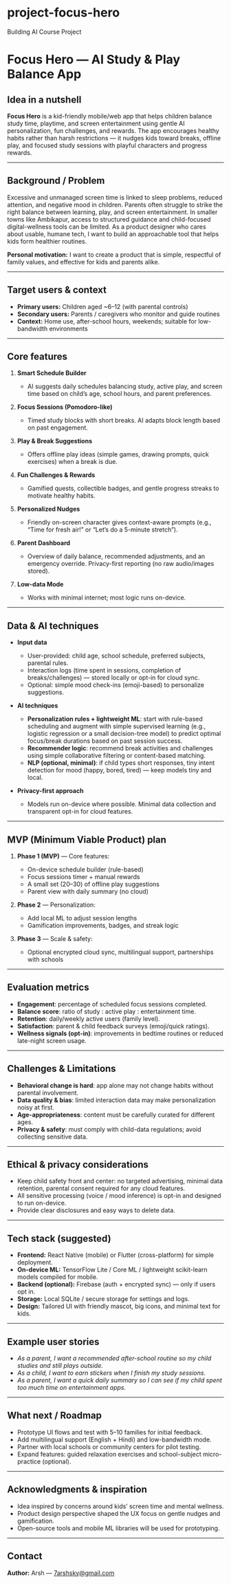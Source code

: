 # project-focus-hero
Building AI Course Project 
# Focus Hero — AI Study & Play Balance App

## Idea in a nutshell
**Focus Hero** is a kid-friendly mobile/web app that helps children balance study time, playtime, and screen entertainment using gentle AI personalization, fun challenges, and rewards. The app encourages healthy habits rather than harsh restrictions — it nudges kids toward breaks, offline play, and focused study sessions with playful characters and progress rewards.

---

## Background / Problem
Excessive and unmanaged screen time is linked to sleep problems, reduced attention, and negative mood in children. Parents often struggle to strike the right balance between learning, play, and screen entertainment. In smaller towns like Ambikapur, access to structured guidance and child-focused digital-wellness tools can be limited. As a product designer who cares about usable, humane tech, I want to build an approachable tool that helps kids form healthier routines.

**Personal motivation:** I want to create a product that is simple, respectful of family values, and effective for kids and parents alike.

---

## Target users & context
- **Primary users:** Children aged ~6–12 (with parental controls)
- **Secondary users:** Parents / caregivers who monitor and guide routines
- **Context:** Home use, after-school hours, weekends; suitable for low-bandwidth environments

---

## Core features
1. **Smart Schedule Builder**
   - AI suggests daily schedules balancing study, active play, and screen time based on child’s age, school hours, and parent preferences.

2. **Focus Sessions (Pomodoro-like)**
   - Timed study blocks with short breaks. AI adapts block length based on past engagement.

3. **Play & Break Suggestions**
   - Offers offline play ideas (simple games, drawing prompts, quick exercises) when a break is due.

4. **Fun Challenges & Rewards**
   - Gamified quests, collectible badges, and gentle progress streaks to motivate healthy habits.

5. **Personalized Nudges**
   - Friendly on-screen character gives context-aware prompts (e.g., “Time for fresh air!” or “Let’s do a 5-minute stretch”).

6. **Parent Dashboard**
   - Overview of daily balance, recommended adjustments, and an emergency override. Privacy-first reporting (no raw audio/images stored).

7. **Low-data Mode**
   - Works with minimal internet; most logic runs on-device.

---

## Data & AI techniques
- **Input data**
  - User-provided: child age, school schedule, preferred subjects, parental rules.
  - Interaction logs (time spent in sessions, completion of breaks/challenges) — stored locally or opt-in for cloud sync.
  - Optional: simple mood check-ins (emoji-based) to personalize suggestions.

- **AI techniques**
  - **Personalization rules + lightweight ML**: start with rule-based scheduling and augment with simple supervised learning (e.g., logistic regression or a small decision-tree model) to predict optimal focus/break durations based on past session success.
  - **Recommender logic**: recommend break activities and challenges using simple collaborative filtering or content-based matching.
  - **NLP (optional, minimal)**: if child types short responses, tiny intent detection for mood (happy, bored, tired) — keep models tiny and local.

- **Privacy-first approach**
  - Models run on-device where possible. Minimal data collection and transparent opt-in for cloud features.

---

## MVP (Minimum Viable Product) plan
1. **Phase 1 (MVP)** — Core features:
   - On-device schedule builder (rule-based)
   - Focus sessions timer + manual rewards
   - A small set (20–30) of offline play suggestions
   - Parent view with daily summary (no cloud)

2. **Phase 2** — Personalization:
   - Add local ML to adjust session lengths
   - Gamification improvements, badges, and streak logic

3. **Phase 3** — Scale & safety:
   - Optional encrypted cloud sync, multilingual support, partnerships with schools

---

## Evaluation metrics
- **Engagement**: percentage of scheduled focus sessions completed.
- **Balance score**: ratio of study : active play : entertainment time.
- **Retention**: daily/weekly active users (family level).
- **Satisfaction**: parent & child feedback surveys (emoji/quick ratings).
- **Wellness signals (opt-in)**: improvements in bedtime routines or reduced late-night screen usage.

---

## Challenges & Limitations
- **Behavioral change is hard**: app alone may not change habits without parental involvement.
- **Data quality & bias**: limited interaction data may make personalization noisy at first.
- **Age-appropriateness**: content must be carefully curated for different ages.
- **Privacy & safety**: must comply with child-data regulations; avoid collecting sensitive data.

---

## Ethical & privacy considerations
- Keep child safety front and center: no targeted advertising, minimal data retention, parental consent required for any cloud features.
- All sensitive processing (voice / mood inference) is opt-in and designed to run on-device.
- Provide clear disclosures and easy ways to delete data.

---

## Tech stack (suggested)
- **Frontend:** React Native (mobile) or Flutter (cross-platform) for simple deployment.
- **On-device ML:** TensorFlow Lite / Core ML / lightweight scikit-learn models compiled for mobile.
- **Backend (optional):** Firebase (auth + encrypted sync) — only if users opt in.
- **Storage:** Local SQLite / secure storage for settings and logs.
- **Design:** Tailored UI with friendly mascot, big icons, and minimal text for kids.

---

## Example user stories
- *As a parent, I want a recommended after-school routine so my child studies and still plays outside.*
- *As a child, I want to earn stickers when I finish my study sessions.*
- *As a parent, I want a quick daily summary so I can see if my child spent too much time on entertainment apps.*

---

## What next / Roadmap
- Prototype UI flows and test with 5–10 families for initial feedback.
- Add multilingual support (English + Hindi) and low-bandwidth mode.
- Partner with local schools or community centers for pilot testing.
- Expand features: guided relaxation exercises and school-subject micro-practice (optional).

---

## Acknowledgments & inspiration
- Idea inspired by concerns around kids’ screen time and mental wellness.
- Product design perspective shaped the UX focus on gentle nudges and gamification.
- Open-source tools and mobile ML libraries will be used for prototyping.

---

## Contact
**Author:** Arsh — 7arshsky@gmail.com 

